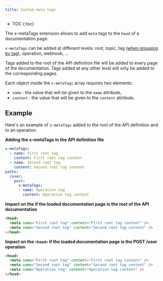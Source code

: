 ```yaml
---
title: Custom meta tags
---
```


- TOC
{:toc}

The x-metaTags extension allows to add `meta` tags to the `head` of a documentation page.

`x-metaTags` can be added at different levels: root, topic, tag ([when grouping by tag](/help/customization-options/operations-navigation/#group-operations-by-tag)), operation, webhook, ...

Tags added to the root of the API definition file will be added to every page of the documentation. Tags added at any other level will only be added to the corresponding pages.

Each object inside the `x-metaTags` array requires two elements:
- `name` : the value that will be given to the `name` attribute,
- `content` : the value that will be given to the `content` attribute.

## Example
Here's an example of `x-metaTags` added to the root of the API definition and to an operation.

**Adding the x-metaTags in the API definition file**
```yaml
x-metaTags:
  - name: First root tag
    content: First root tag content
  - name: Second root tag
    content: Second root tag content
paths:
  /user:
    post:
      x-metaTags:
      - name: Operation tag
        content: Operation tag content
```

**Impact on the <head> if the loaded documentation page is the root of the API documentation**
```html
<head>
  <meta name="First root tag" content="First root tag content" />
  <meta name="Second root tag" content="Second root tag content" />
</head>
```

**Impact on the `<head>` if the loaded documentation page is the POST /user operation**
```html
<head>
  <meta name="First root tag" content="First root tag content" />
  <meta name="Second root tag" content="Second root tag content" />
  <meta name="Operation tag" content="Operation tag content" />
</head>
```
